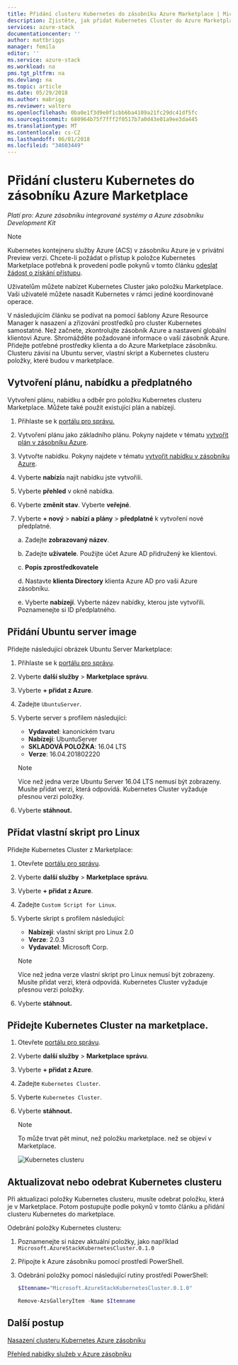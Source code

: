 ```yaml
---
title: Přidání clusteru Kubernetes do zásobníku Azure Marketplace | Microsoft Docs
description: Zjistěte, jak přidat Kubernetes Cluster do Azure Marketplace zásobníku.
services: azure-stack
documentationcenter: ''
author: mattbriggs
manager: femila
editor: ''
ms.service: azure-stack
ms.workload: na
pms.tgt_pltfrm: na
ms.devlang: na
ms.topic: article
ms.date: 05/29/2018
ms.author: mabrigg
ms.reviewer: waltero
ms.openlocfilehash: 0ba0e1f3d9e0f1cbb6ba4109a21fc29dc41df5fc
ms.sourcegitcommit: 680964b75f7fff2f0517b7a0d43e01a9ee3da445
ms.translationtype: MT
ms.contentlocale: cs-CZ
ms.lasthandoff: 06/01/2018
ms.locfileid: "34603449"
---
```

# <a name="add-a-kubernetes-cluster-to-the-azure-stack-marketplace"></a>Přidání clusteru Kubernetes do zásobníku Azure Marketplace

*Platí pro: Azure zásobníku integrované systémy a Azure zásobníku Development Kit*

> [!note]  
> Kubernetes kontejneru služby Azure (ACS) v zásobníku Azure je v privátní Preview verzi. Chcete-li požádat o přístup k položce Kubernetes Marketplace potřebná k provedení podle pokynů v tomto článku [odeslat žádost o získání přístupu](https://aka.ms/azsk8).

Uživatelům můžete nabízet Kubernetes Cluster jako položku Marketplace. Vaši uživatelé můžete nasadit Kubernetes v rámci jediné koordinované operace.

V následujícím článku se podívat na pomocí šablony Azure Resource Manager k nasazení a zřizování prostředků pro cluster Kubernetes samostatné. Než začnete, zkontrolujte zásobník Azure a nastavení globální klientovi Azure. Shromážděte požadované informace o vaší zásobník Azure. Přidejte potřebné prostředky klienta a do Azure Marketplace zásobníku. Clusteru závisí na Ubuntu server, vlastní skript a Kubernetes clusteru položky, které budou v marketplace.

## <a name="create-a-plan-an-offer-and-a-subscription"></a>Vytvoření plánu, nabídku a předplatného

Vytvoření plánu, nabídku a odběr pro položku Kubernetes clusteru Marketplace. Můžete také použít existující plán a nabízejí.

1. Přihlaste se k [portálu pro správu.](https://adminportal.local.azurestack.external)

2. Vytvoření plánu jako základního plánu. Pokyny najdete v tématu [vytvořit plán v zásobníku Azure](azure-stack-create-plan.md).

3. Vytvořte nabídku. Pokyny najdete v tématu [vytvořit nabídku v zásobníku Azure](azure-stack-create-offer.md).

4. Vyberte **nabízí**a najít nabídku jste vytvořili.

5. Vyberte **přehled** v okně nabídka.

6. Vyberte **změnit stav**. Vyberte **veřejné**.

7. Vyberte **+ nový** > **nabízí a plány** > **předplatné** k vytvoření nové předplatné.

    a. Zadejte **zobrazovaný název**.

    b. Zadejte **uživatele**. Použijte účet Azure AD přidružený ke klientovi.

    c. **Popis zprostředkovatele**

    d. Nastavte **klienta Directory** klienta Azure AD pro vaši Azure zásobníku. 

    e. Vyberte **nabízejí**. Vyberte název nabídky, kterou jste vytvořili. Poznamenejte si ID předplatného.

## <a name="add-an-ubuntu-server-image"></a>Přidání Ubuntu server image

Přidejte následující obrázek Ubuntu Server Marketplace:

1. Přihlaste se k [portálu pro správu](https://adminportal.local.azurestack.external).

2. Vyberte **další služby** > **Marketplace správu**.

3. Vyberte **+ přidat z Azure**.

4. Zadejte `UbuntuServer`.

5. Vyberte server s profilem následující:
    - **Vydavatel**: kanonickém tvaru
    - **Nabízejí**: UbuntuServer
    - **SKLADOVÁ POLOŽKA**: 16.04 LTS
    - **Verze**: 16.04.201802220

    > [!Note]  
    > Více než jedna verze Ubuntu Server 16.04 LTS nemusí být zobrazeny. Musíte přidat verzi, která odpovídá. Kubernetes Cluster vyžaduje přesnou verzi položky.

6. Vyberte **stáhnout.**

## <a name="add-a-custom-script-for-linux"></a>Přidat vlastní skript pro Linux

Přidejte Kubernetes Cluster z Marketplace:

1. Otevřete [portálu pro správu](https://adminportal.local.azurestack.external).

2. Vyberte **další služby** > **Marketplace správu**.

3. Vyberte **+ přidat z Azure**.

4. Zadejte `Custom Script for Linux`.

5. Vyberte skript s profilem následující:
    - **Nabízejí**: vlastní skript pro Linux 2.0
    - **Verze**: 2.0.3
    - **Vydavatel**: Microsoft Corp.

    > [!Note]  
    > Více než jedna verze vlastní skript pro Linux nemusí být zobrazeny. Musíte přidat verzi, která odpovídá. Kubernetes Cluster vyžaduje přesnou verzi položky.

6. Vyberte **stáhnout.**


## <a name="add-the-kubernetes-cluster-to-the-marketplace"></a>Přidejte Kubernetes Cluster na marketplace.

1. Otevřete [portálu pro správu](https://adminportal.local.azurestack.external).

2. Vyberte **další služby** > **Marketplace správu**.

3. Vyberte **+ přidat z Azure**.

4. Zadejte `Kubernetes Cluster`.

5. Vyberte `Kubernetes Cluster`.

6. Vyberte **stáhnout.**

    > [!note]  
    > To může trvat pět minut, než položku marketplace. než se objeví v Marketplace.

    ![Kubernetes clusteru](user\media\azure-stack-solution-template-kubernetes-deploy\marketplaceitem.png)

## <a name="update-or-remove-the-kubernetes-cluster"></a>Aktualizovat nebo odebrat Kubernetes clusteru 

Při aktualizaci položky Kubernetes clusteru, musíte odebrat položku, která je v Marketplace. Potom postupujte podle pokynů v tomto článku a přidání clusteru Kubernetes do marketplace.

Odebrání položky Kubernetes clusteru:

1. Poznamenejte si název aktuální položky, jako například `Microsoft.AzureStackKubernetesCluster.0.1.0`

2. Připojte k Azure zásobníku pomocí prostředí PowerShell.

3. Odebrání položky pomocí následující rutiny prostředí PowerShell:

    ```PowerShell  
    $Itemname="Microsoft.AzureStackKubernetesCluster.0.1.0"

    Remove-AzsGalleryItem -Name $Itemname
    ```

## <a name="next-steps"></a>Další postup

[Nasazení clusteru Kubernetes Azure zásobníku](https://docs.microsoft.com/azure/azure-stack/user/azure-stack-solution-template-kubernetes-deploy)



[Přehled nabídky služeb v Azure zásobníku](azure-stack-offer-services-overview.md)